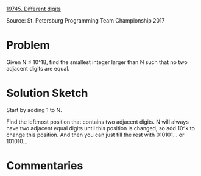 [19745. Different digits](https://www.acmicpc.net/problem/19745)

Source: St. Petersburg Programming Team Championship 2017


# Problem

Given N ≤ 10^18, find the smallest integer larger than N such that no two adjacent digits are equal.

# Solution Sketch

Start by adding 1 to N.

Find the leftmost position that contains two adjacent digits. N will always have two adjacent equal digits until this position is changed, so add 10^k to change this position. And then you can just fill the rest with 010101... or 101010...

# Commentaries
